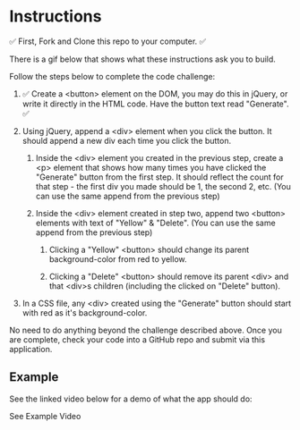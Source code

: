 # Instructions
✅ First, Fork and Clone this repo to your computer. ✅

There is a gif below that shows what these instructions ask you to build.

Follow the steps below to complete the code challenge:

1. ✅ Create a \<button> element on the DOM, you may do this in jQuery, or write it directly in the HTML code. Have the button text read "Generate". ✅

1. Using jQuery, append a \<div> element when you click the button. It should append a new div each time you click the button.

   1. Inside the \<div> element you created in the previous step, create a \<p> element that shows how many times you have clicked the "Generate" button from the first step. It should reflect the count for that step - the first div you made should be 1, the second 2, etc. (You can use the same append from the previous step)

    1. Inside the \<div> element created in step two, append two \<button> elements with text of "Yellow" & "Delete". (You can use the same append from the previous step)

        1. Clicking a "Yellow" \<button> should change its parent background-color from red to yellow.

        1. Clicking a "Delete" \<button> should remove its parent \<div> and that \<div>s children (including the clicked on "Delete" button).

1. In a CSS file, any \<div> created using the "Generate" button should start with red as it's background-color.

No need to do anything beyond the challenge described above. Once you are complete, check your code into a GitHub repo and submit via this application.


## Example
See the linked video below for a demo of what the app should do:

See Example Video
